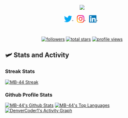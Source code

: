 <p align="center">
    <a href="https://github.com/MB-44/readme-typing-svg">
    <img src="https://readme-typing-svg.herokuapp.com/?lines=Hello%20World!;I'm%20Menath%20Baddegama;MB-44;Game%20Developer;Full%20Stack%20Developer;Passionate%20Developer;Open-Source%20Enthusiast;&font=Fira%20Code&center=true&width=440&height=45&color=3b56d1&vCenter=true&size=28">
    </a>
</p>

<p align="center">
    
<a href="https://twitter.com/itsmenathbadde" target="_blank">
    <img align="center" alt="Menath | Twitter" width="26px" src="https://github.com/MB-44/mb-44/blob/main/src/twitter.svg"/>
</a> &nbsp;&nbsp;
<a href="https://www.instagram.com/_itzmenaa_" target="_blank">
    <img align="center" alt="Menath | Instagram" width="24px" src="https://github.com/MB-44/mb-44/blob/main/src/instagram.svg"/>
</a> &nbsp;&nbsp;
<a href="https://www.linkedin.com/in/itsmenathbadde" target="_blank">
  <img align="center" alt="Menath | Linkedin" width="24px" src="https://github.com/MB-44/mb-44/blob/main/src/linkedin.svg" />
</a> &nbsp;&nbsp;
</p>

<br/>

<p align="center">
    <a href="https://github.com/MB-44?tab=followers">
         <img alt="followers" title="Follow me on Github" src="https://custom-icon-badges.herokuapp.com/github/followers/MB-44?color=236ad3&labelColor=1155ba&style=for-the-badge&logo=person-add&label=Follow&logoColor=white"/></a>
    <a href="https://github.com/MB-44?tab=repositories&sort=stargazers">
        <img alt="total stars" title="Total stars on github"src="https://custom-icon-badges.herokuapp.com/github/stars/MB-44?color=55960c&style=for-the-badge&labelColor=488207&logo=star"/></a>
    <a href="https://github.com/MB-44?tab=profile" >
        <img alt="profile views" title="profile views" src="https://komarev.com/ghpvc/?username=MB-44&style=flat-square&color=green" style="width: 120px; height: 28px;"/></a>
</p>

<h2>🛩️ Stats and Activity</h2>
<h3> Streak Stats</h3>
<p>
    <a href="https://github.com/MB-44/github-readme-streak-stats">
    <img title="🔥 Get streak stats for your profile at git.io/streak-stats" alt="MB-44 Streak" src="https://github-readme-streak-stats-9m8ugfa77-denvercoder1.vercel.app/?user=MB-44&theme=monokai-metallian&hide_border=true">
    </a>
</p>
    <h3>Github Profile Stats</h3>
        <a href="https://github.com/anuraghazra/github-readme-stats"><img alt="MB-44's Github Stats" src="https://denvercoder1-github-readme-stats.vercel.app/api/?username=MB-44&show_icons=true&include_all_commits=true&count_private=true&theme=react&hide_border=true&bg_color=1F222E&title_color=F85D7F&icon_color=F8D866" height="192px"></a>
<!--     ![Top Langs](https://github-readme-stats.vercel.app/api/top-langs/?username=dileepadev&layout=compact&theme=dark&bg_color=0d1117&hide_border=true&langs_count=18) -->
        <a href="https://github.com/anuraghazra/github-readme-stats"><img alt="MB-44's Top Languages" src="https://denvercoder1-github-readme-stats.vercel.app/api/top-langs/?username=MB-44&langs_count=8&layout=compact&theme=react&hide_border=true&bg_color=1F222E&title_color=F85D7F&icon_color=F8D866&hide=Jupyter%20Notebook,Roff" height="192px"/></a>
  <br/>
        <a href="https://github.com/ashutosh00710/github-readme-activity-graph"><img alt="DenverCoder1's Activity Graph" src="https://github-readme-activity-graph.vercel.app/graph/?username=MB-44&bg_color=1F222E&color=F8D866&line=F85D7F&point=FFFFFF&hide_border=true" /></a>
